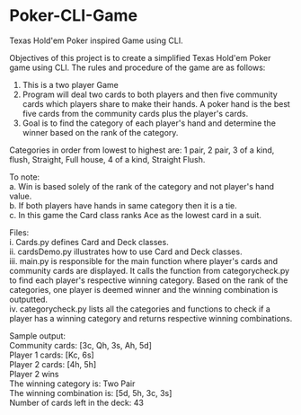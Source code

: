 # Poker-CLI-Game
Texas Hold'em Poker inspired Game using CLI.

Objectives of this project is to create a simplified Texas Hold'em Poker game using CLI. 
The rules and procedure of the game are as follows:
1. This is a two player Game
2. Program will deal two cards to both players and then five community cards which players share to make their hands. A poker hand is the best five cards from the community cards plus the player's cards. 
3. Goal is to find the category of each player's hand and determine the winner based on the rank of the category.

Categories in order from lowest to highest are: 1 pair, 2 pair, 3 of a kind, flush, Straight, Full house, 4 of a kind, Straight Flush.

To note:  
a. Win is based solely of the rank of the category and not player's hand value.  
b. If both players have hands in same category then it is a tie.  
c. In this game the Card class ranks Ace as the lowest card in a suit.  


Files:  
i. Cards.py defines Card and Deck classes.  
ii. cardsDemo.py illustrates how to use Card and Deck classes.  
iii. main.py is responsible for the main function where player's cards and community cards are displayed. It calls the function from categorycheck.py to find each player's respective winning category. Based on the rank of the categories, one player is deemed winner and the winning combination is outputted.   
iv. categorycheck.py lists all the categories and functions to check if a player has a winning category and returns respective winning combinations.

Sample output:  
Community cards:  [3c, Qh, 3s, Ah, 5d]  
Player 1 cards:  [Kc, 6s]  
Player 2 cards:  [4h, 5h]  
Player 2 wins  
The winning category is:  Two Pair  
The winning combination is: [5d, 5h, 3c, 3s]  
Number of cards left in the deck: 43  
